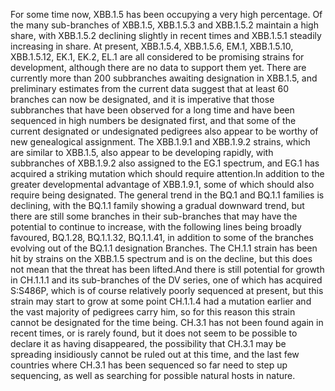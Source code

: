For some time now, XBB.1.5 has been occupying a very high percentage.
Of the many sub-branches of XBB.1.5, XBB.1.5.3 and XBB.1.5.2 maintain a high share, with XBB.1.5.2 declining slightly in recent times and XBB.1.5.1 steadily increasing in share.
At present, XBB.1.5.4, XBB.1.5.6, EM.1, XBB.1.5.10, XBB.1.5.12, EK.1, EK.2, EL.1 are all considered to be promising strains for development, although there are no data to support them yet.
There are currently more than 200 subbranches awaiting designation in XBB.1.5, and preliminary estimates from the current data suggest that at least 60 branches can now be designated, and it is imperative that those subbranches that have been observed for a long time and have been sequenced in high numbers be designated first, and that some of the current designated or undesignated pedigrees also appear to be worthy of new genealogical assignment.
The XBB.1.9.1 and XBB.1.9.2 strains, which are similar to XBB.1.5, also appear to be developing rapidly, with subbranches of XBB.1.9.2 also assigned to the EG.1 spectrum, and EG.1 has acquired a striking mutation which should require attention.In addition to the greater developmental advantage of XBB.1.9.1, some of which should also require being designated.
The general trend in the BQ.1 and BQ.1.1 families is declining, with the BQ.1.1 family showing a gradual downward trend, but there are still some branches in their sub-branches that may have the potential to continue to increase, with the following lines being broadly favoured, BQ.1.28, BQ.1.1.32, BQ.1.1.41, in addition to some of the branches evolving out of the BQ.1.1 designation Branches.
The CH.1.1 strain has been hit by strains on the XBB.1.5 spectrum and is on the decline, but this does not mean that the threat has been lifted.And there is still potential for growth in CH.1.1.1 and its sub-branches of the DV series, one of which has acquired S:S486P, which is of course relatively poorly sequenced at present, but this strain may start to grow at some point CH.1.1.4 had a mutation earlier and the vast majority of pedigrees carry him, so for this reason this strain cannot be designated for the time being. CH.3.1 has not been found again in recent times, or is rarely found, but it does not seem to be possible to declare it as having disappeared, the possibility that CH.3.1 may be spreading insidiously cannot be ruled out at this time, and the last few countries where CH.3.1 has been sequenced so far need to step up sequencing, as well as searching for possible natural hosts in nature.


